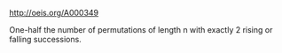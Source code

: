 http://oeis.org/A000349

One-half the number of permutations of length n with exactly 2 rising or falling successions.
